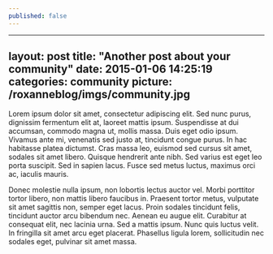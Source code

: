 ```yaml
---
published: false
---
```


---
layout: post
title:  "Another post about your community"
date:   2015-01-06 14:25:19
categories: community
picture: /roxanneblog/imgs/community.jpg
---
Lorem ipsum dolor sit amet, consectetur adipiscing elit. Sed nunc purus, dignissim fermentum elit at, laoreet mattis ipsum. Suspendisse at dui accumsan, commodo magna ut, mollis massa. Duis eget odio ipsum. Vivamus ante mi, venenatis sed justo at, tincidunt congue purus. In hac habitasse platea dictumst. Cras massa leo, euismod sed cursus sit amet, sodales sit amet libero. Quisque hendrerit ante nibh. Sed varius est eget leo porta suscipit. Sed in sapien lacus. Fusce sed metus luctus, maximus orci ac, iaculis mauris.

Donec molestie nulla ipsum, non lobortis lectus auctor vel. Morbi porttitor tortor libero, non mattis libero faucibus in. Praesent tortor metus, vulputate sit amet sagittis non, semper eget lacus. Proin sodales tincidunt felis, tincidunt auctor arcu bibendum nec. Aenean eu augue elit. Curabitur at consequat elit, nec lacinia urna. Sed a mattis ipsum. Nunc quis luctus velit. In fringilla sit amet arcu eget placerat. Phasellus ligula lorem, sollicitudin nec sodales eget, pulvinar sit amet massa.


